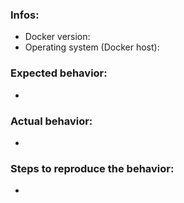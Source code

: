 <!--
Hi there - thanks for filling an issue. Please ensure the following things before creating an issue - thank you! 🤓

- Make sure to use the latest version of Zammads Docker containervia: docker image pull zammad/zammad
- Please write the issue in english

* The upper textblock will be removed automatically when you submit your issue *
-->

### Infos:

* Docker version:
* Operating system (Docker host):


### Expected behavior:

*


### Actual behavior:

*


### Steps to reproduce the behavior:

*
